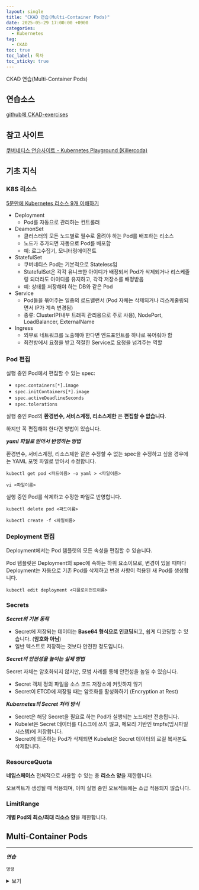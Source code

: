 ```yaml
---
layout: single
title: "CKAD 연습(Multi-Container Pods)"
date: 2025-05-29 17:00:00 +0900
categories:
  - Kubernetes
tag:
  - CKAD
toc: true
toc_label: 목차
toc_sticky: true
---
```


CKAD 연습(Multi-Container Pods)

## 연습소스

[github에 CKAD-exercises](https://github.com/dgkanatsios/CKAD-exercises)

## 참고 사이트

[쿠버네티스 연습사이트 - Kubernetes Playground (Killercoda)](https://killercoda.com/playgrounds/scenario/kubernetes)

## 기초 지식

### K8S 리소스

[5분만에 Kubernetes 리소스 9개 이해하기](https://youtu.be/bM6-AbChWPE?si=ls-zHVG-TSRIDivB)

- Deployment
  - Pod를 자동으로 관리하는 컨트롤러
- DeamonSet
  - 클러스터의 모든 노드별로 필수로 올려야 하는 Pod를 배포하는 리소스
  - 노드가 추가되면 자동으로 Pod를 배포함
  - 예: 로그수집기, 모니터링에이전트
- StatefulSet
  - 쿠버네티스 Pod는 기본적으로 Stateless임
  - StatefulSet은 각각 유니크한 아이디가 배정되서 Pod가 삭제되거나 리스케줄링 되더라도 아이디를 유지하고, 각각 저장소를 배정받음
  - 예: 상태를 저장해야 하는 DB와 같은 Pod
- Service
  - Pod들을 묶어주는 일종의 로드밸런서 (Pod 자체는 삭제되거나 리스케줄링되면서 IP가 계속 변경됨)
  - 종류: ClusterIP(내부 트래픽 관리용으로 주로 사용), NodePort, LoadBalancer, ExternalName
- Ingress
  - 외부로 네트워크를 노출해야 한다면 엔드포인트를 하나로 묶어줘야 함
  - 최전방에서 요청을 받고 적절한 Service로 요청을 넘겨주는 역할

### Pod 편집

실행 중인 Pod에서 편집할 수 있는 spec:
- `spec.containers[*].image`
- `spec.initContainers[*].image`
- `spec.activeDeadlineSeconds`
- `spec.tolerations`

실행 중인 Pod의 **환경변수, 서비스계정, 리소스제한** 은 **편집할 수 없습니다**.

하지만 꼭 편집해야 한다면 방법이 있습니다.

__*yaml 파일로 받아서 반영하는 방법*__

환경변수, 서비스계정, 리소스제한 같은 수정할 수 없는 spec을 수정하고 싶을 경우에는 YAML 포멧 파일로 받아서 수정합니다.

`kubectl get pod <파드이름> -o yaml > <파일이름>`

`vi <파일이름>`

실행 중인 Pod를 삭제하고 수정한 파일로 반영합니다.

`kubectl delete pod <파드이름>`

`kubectl create -f <파일이름>`

### Deployment 편집

Deployment에서는 Pod 템플릿의 모든 속성을 편집할 수 있습니다.

Pod 템플릿은 Deployment의 spec에 속하는 하위 요소이므로, 변경이 있을 때마다 Deployment는 자동으로 기존 Pod를 삭제하고 변경 사항이 적용된 새 Pod를 생성합니다.

`kubectl edit deployment <디플로이먼트이름>`

### Secrets

__*Secret의 기본 동작*__

- Secret에 저장되는 데이터는 **Base64 형식으로 인코딩**되고, 쉽게 디코딩할 수 있습니다. (**암호화 아님**)
- 일반 텍스트로 저장하는 것보다 안전한 정도입니다.

__*Secret의 안전성을 높이는 실제 방법*__

Secret 자체는 암호화되지 않지만, 모범 사례를 통해 안전성을 높일 수 있습니다.
- Secret 객체 정의 파일을 소스 코드 저장소에 커밋하지 않기
- Secret이 ETCD에 저장될 때는 암호화를 활성화하기 (Encryption at Rest)
  
__*Kubernetes의 Secret 처리 방식*__

- Secret은 해당 Secret을 필요로 하는 Pod가 실행되는 노드에만 전송됩니다.
- Kubelet은 Secret 데이터를 디스크에 쓰지 않고, 메모리 기반인 tmpfs(임시파일시스템)에 저장합니다.
- Secret에 의존하는 Pod가 삭제되면 Kubelet은 Secret 데이터의 로컬 복사본도 삭제합니다.

### ResourceQuota

**네임스페이스** 전체적으로 사용할 수 있는 총 **리소스 양**을 제한합니다.

오브젝트가 생성될 때 적용되며, 이미 실행 중인 오브젝트에는 소급 적용되지 않습니다.

### LimitRange

**개별 Pod의 최소/최대 리소스 양**을 제한합니다.

## Multi-Container Pods

---

__*연습*__

`명령`

<details><summary>보기</summary>

{% highlight bash %}
명령
{% endhighlight %}

</details>
<p></p>
